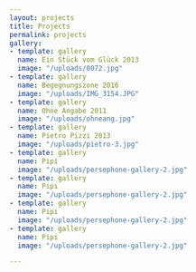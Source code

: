 ```yaml
---
layout: projects
title: Projects
permalink: projects
gallery:
- template: gallery
  name: Ein Stück vom Glück 2013
  image: "/uploads/0072.jpg"
- template: gallery
  name: Begegnungszone 2016
  image: "/uploads/IMG_3154.JPG"
- template: gallery
  name: Ohne Angabe 2011
  image: "/uploads/ohneang.jpg"
- template: gallery
  name: Pietro Pizzi 2013
  image: "/uploads/pietro-3.jpg"
- template: gallery
  name: Pipi
  image: "/uploads/persephone-gallery-2.jpg"
- template: gallery
  name: Pipi
  image: "/uploads/persephone-gallery-2.jpg"
- template: gallery
  name: Pipi
  image: "/uploads/persephone-gallery-2.jpg"
- template: gallery
  name: Pipi
  image: "/uploads/persephone-gallery-2.jpg"

---
```

